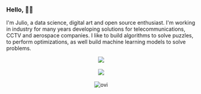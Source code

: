 ### Hello, 👋🏽

I'm Julio, a data science, digital art and open source enthusiast. I'm working in industry for many years developing solutions for
telecommunications, CCTV and aerospace companies. I like to build algorithms to solve puzzles, to perform optimizations, as well
build machine learning models to solve problems.

<div align="center">
  <a href="https://www.linkedin.com/in/jcbritobr/"><img src="https://img.shields.io/badge/LinkedIn-0077B5?style=for-the-badge&logo=linkedin&logoColor=white"/></a>
  <br />
</div>

<div align="center">
 <br />
  <img src="https://github-readme-stats.vercel.app/api?username=jgardona&show_icons=true&theme=gotham"/>
</div>
<div align="center">
<br />
  <img src="https://github-readme-stats.vercel.app/api/top-langs?username=jgardona&show_icons=true&locale=en&layout=compact&theme=chartreuse-dark" alt="ovi" />
</div>
